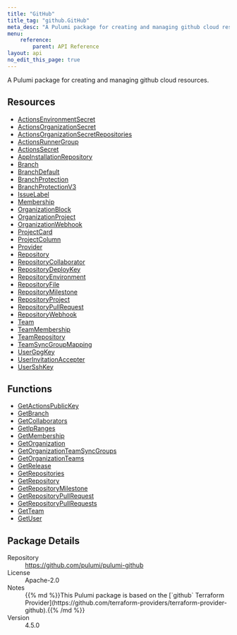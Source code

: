 ```yaml
---
title: "GitHub"
title_tag: "github.GitHub"
meta_desc: "A Pulumi package for creating and managing github cloud resources."
menu:
    reference:
        parent: API Reference
layout: api
no_edit_this_page: true
---
```


<!-- WARNING: this file was generated by Pulumi Docs Generator. -->
<!-- Do not edit by hand unless you're certain you know what you are doing! -->

A Pulumi package for creating and managing github cloud resources.

<h2 id="resources">Resources</h2>
<ul class="api">
    <li><a href="actionsenvironmentsecret" title="ActionsEnvironmentSecret"><span class="api-symbol api-symbol--resource"></span>ActionsEnvironmentSecret</a></li>
    <li><a href="actionsorganizationsecret" title="ActionsOrganizationSecret"><span class="api-symbol api-symbol--resource"></span>ActionsOrganizationSecret</a></li>
    <li><a href="actionsorganizationsecretrepositories" title="ActionsOrganizationSecretRepositories"><span class="api-symbol api-symbol--resource"></span>ActionsOrganizationSecretRepositories</a></li>
    <li><a href="actionsrunnergroup" title="ActionsRunnerGroup"><span class="api-symbol api-symbol--resource"></span>ActionsRunnerGroup</a></li>
    <li><a href="actionssecret" title="ActionsSecret"><span class="api-symbol api-symbol--resource"></span>ActionsSecret</a></li>
    <li><a href="appinstallationrepository" title="AppInstallationRepository"><span class="api-symbol api-symbol--resource"></span>AppInstallationRepository</a></li>
    <li><a href="branch" title="Branch"><span class="api-symbol api-symbol--resource"></span>Branch</a></li>
    <li><a href="branchdefault" title="BranchDefault"><span class="api-symbol api-symbol--resource"></span>BranchDefault</a></li>
    <li><a href="branchprotection" title="BranchProtection"><span class="api-symbol api-symbol--resource"></span>BranchProtection</a></li>
    <li><a href="branchprotectionv3" title="BranchProtectionV3"><span class="api-symbol api-symbol--resource"></span>BranchProtectionV3</a></li>
    <li><a href="issuelabel" title="IssueLabel"><span class="api-symbol api-symbol--resource"></span>IssueLabel</a></li>
    <li><a href="membership" title="Membership"><span class="api-symbol api-symbol--resource"></span>Membership</a></li>
    <li><a href="organizationblock" title="OrganizationBlock"><span class="api-symbol api-symbol--resource"></span>OrganizationBlock</a></li>
    <li><a href="organizationproject" title="OrganizationProject"><span class="api-symbol api-symbol--resource"></span>OrganizationProject</a></li>
    <li><a href="organizationwebhook" title="OrganizationWebhook"><span class="api-symbol api-symbol--resource"></span>OrganizationWebhook</a></li>
    <li><a href="projectcard" title="ProjectCard"><span class="api-symbol api-symbol--resource"></span>ProjectCard</a></li>
    <li><a href="projectcolumn" title="ProjectColumn"><span class="api-symbol api-symbol--resource"></span>ProjectColumn</a></li>
    <li><a href="provider" title="Provider"><span class="api-symbol api-symbol--resource"></span>Provider</a></li>
    <li><a href="repository" title="Repository"><span class="api-symbol api-symbol--resource"></span>Repository</a></li>
    <li><a href="repositorycollaborator" title="RepositoryCollaborator"><span class="api-symbol api-symbol--resource"></span>RepositoryCollaborator</a></li>
    <li><a href="repositorydeploykey" title="RepositoryDeployKey"><span class="api-symbol api-symbol--resource"></span>RepositoryDeployKey</a></li>
    <li><a href="repositoryenvironment" title="RepositoryEnvironment"><span class="api-symbol api-symbol--resource"></span>RepositoryEnvironment</a></li>
    <li><a href="repositoryfile" title="RepositoryFile"><span class="api-symbol api-symbol--resource"></span>RepositoryFile</a></li>
    <li><a href="repositorymilestone" title="RepositoryMilestone"><span class="api-symbol api-symbol--resource"></span>RepositoryMilestone</a></li>
    <li><a href="repositoryproject" title="RepositoryProject"><span class="api-symbol api-symbol--resource"></span>RepositoryProject</a></li>
    <li><a href="repositorypullrequest" title="RepositoryPullRequest"><span class="api-symbol api-symbol--resource"></span>RepositoryPullRequest</a></li>
    <li><a href="repositorywebhook" title="RepositoryWebhook"><span class="api-symbol api-symbol--resource"></span>RepositoryWebhook</a></li>
    <li><a href="team" title="Team"><span class="api-symbol api-symbol--resource"></span>Team</a></li>
    <li><a href="teammembership" title="TeamMembership"><span class="api-symbol api-symbol--resource"></span>TeamMembership</a></li>
    <li><a href="teamrepository" title="TeamRepository"><span class="api-symbol api-symbol--resource"></span>TeamRepository</a></li>
    <li><a href="teamsyncgroupmapping" title="TeamSyncGroupMapping"><span class="api-symbol api-symbol--resource"></span>TeamSyncGroupMapping</a></li>
    <li><a href="usergpgkey" title="UserGpgKey"><span class="api-symbol api-symbol--resource"></span>UserGpgKey</a></li>
    <li><a href="userinvitationaccepter" title="UserInvitationAccepter"><span class="api-symbol api-symbol--resource"></span>UserInvitationAccepter</a></li>
    <li><a href="usersshkey" title="UserSshKey"><span class="api-symbol api-symbol--resource"></span>UserSshKey</a></li>
</ul>

<h2 id="functions">Functions</h2>
<ul class="api">
    <li><a href="getactionspublickey" title="GetActionsPublicKey"><span class="api-symbol api-symbol--function"></span>GetActionsPublicKey</a></li>
    <li><a href="getbranch" title="GetBranch"><span class="api-symbol api-symbol--function"></span>GetBranch</a></li>
    <li><a href="getcollaborators" title="GetCollaborators"><span class="api-symbol api-symbol--function"></span>GetCollaborators</a></li>
    <li><a href="getipranges" title="GetIpRanges"><span class="api-symbol api-symbol--function"></span>GetIpRanges</a></li>
    <li><a href="getmembership" title="GetMembership"><span class="api-symbol api-symbol--function"></span>GetMembership</a></li>
    <li><a href="getorganization" title="GetOrganization"><span class="api-symbol api-symbol--function"></span>GetOrganization</a></li>
    <li><a href="getorganizationteamsyncgroups" title="GetOrganizationTeamSyncGroups"><span class="api-symbol api-symbol--function"></span>GetOrganizationTeamSyncGroups</a></li>
    <li><a href="getorganizationteams" title="GetOrganizationTeams"><span class="api-symbol api-symbol--function"></span>GetOrganizationTeams</a></li>
    <li><a href="getrelease" title="GetRelease"><span class="api-symbol api-symbol--function"></span>GetRelease</a></li>
    <li><a href="getrepositories" title="GetRepositories"><span class="api-symbol api-symbol--function"></span>GetRepositories</a></li>
    <li><a href="getrepository" title="GetRepository"><span class="api-symbol api-symbol--function"></span>GetRepository</a></li>
    <li><a href="getrepositorymilestone" title="GetRepositoryMilestone"><span class="api-symbol api-symbol--function"></span>GetRepositoryMilestone</a></li>
    <li><a href="getrepositorypullrequest" title="GetRepositoryPullRequest"><span class="api-symbol api-symbol--function"></span>GetRepositoryPullRequest</a></li>
    <li><a href="getrepositorypullrequests" title="GetRepositoryPullRequests"><span class="api-symbol api-symbol--function"></span>GetRepositoryPullRequests</a></li>
    <li><a href="getteam" title="GetTeam"><span class="api-symbol api-symbol--function"></span>GetTeam</a></li>
    <li><a href="getuser" title="GetUser"><span class="api-symbol api-symbol--function"></span>GetUser</a></li>
</ul>

<h2 id="package-details">Package Details</h2>
<dl class="package-details">
	<dt>Repository</dt>
	<dd><a href="https://github.com/pulumi/pulumi-github">https://github.com/pulumi/pulumi-github</a></dd>
	<dt>License</dt>
	<dd>Apache-2.0</dd>
	<dt>Notes</dt>
	<dd>{{% md %}}This Pulumi package is based on the [`github` Terraform Provider](https://github.com/terraform-providers/terraform-provider-github).{{% /md %}}</dd>
	<dt>Version</dt>
	<dd>4.5.0</dd>
</dl>

